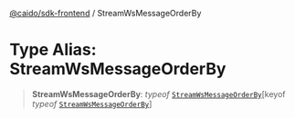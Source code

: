 [@caido/sdk-frontend](../index.md) / StreamWsMessageOrderBy

# Type Alias: StreamWsMessageOrderBy

> **StreamWsMessageOrderBy**: *typeof* [`StreamWsMessageOrderBy`](../variables/StreamWsMessageOrderBy.md)\[keyof *typeof* [`StreamWsMessageOrderBy`](../variables/StreamWsMessageOrderBy.md)\]
